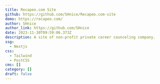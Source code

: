 ```yaml
---
title: Recapeo.com Site
github: https://github.com/SHnice/Recapeo.com-site
demo: https://recapeo.com/
author: SHnice
author_link: https://github.com/SHnice
date: 2023-11-30T09:59:06.373Z
description: A site of non-profit private career counceling company.
ssg:
  - Nextjs
css:
  - Tailwind
  - PostCSS
cms: []
category: []
draft: false
---
```

